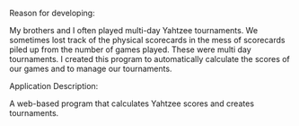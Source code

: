 

Reason for developing:

My brothers and I often played multi-day Yahtzee tournaments. We sometimes lost track of the physical scorecards in the mess of scorecards piled up from the number of games played. These were multi day tournaments. I created this program to automatically calculate the scores of our games and to manage our tournaments.

Application Description:

A web-based program that calculates Yahtzee scores and creates tournaments.
